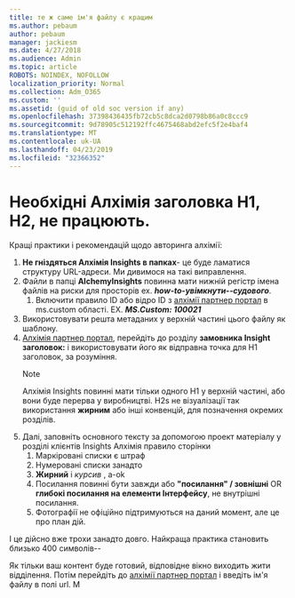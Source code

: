 ```yaml
---
title: те ж саме ім'я файлу є кращим
ms.author: pebaum
author: pebaum
manager: jackiesm
ms.date: 4/27/2018
ms.audience: Admin
ms.topic: article
ROBOTS: NOINDEX, NOFOLLOW
localization_priority: Normal
ms.collection: Adm_O365
ms.custom: ''
ms.assetid: (guid of old soc version if any)
ms.openlocfilehash: 37398436435fb72cb5c8dca2d0798b86a0c8ccc9
ms.sourcegitcommit: 9d78905c512192ffc4675468abd2efc5f2e4baf4
ms.translationtype: MT
ms.contentlocale: uk-UA
ms.lasthandoff: 04/23/2019
ms.locfileid: "32366352"
---
```

# <a name="required-alchemy-header-h1-h2s-dont-work"></a>Необхідні Алхімія заголовка H1, H2, не працюють.
Кращі практики і рекомендацій щодо авторинга алхімії:

1. **Не гніздяться Алхімія Insights в папках**- це буде ламатися структуру URL-адреси. Ми дивимося на такі виправлення.
1. Файли в папці **AlchemyInsights** повинна мати нижній регістр імена файлів на риски для просторів ex. ***how-to-увімкнути--судового***.
    1. Включити правило ID або відро ID з [алхімії партнер портал](https://alchemyportal.azurewebsites.net) в ms.custom області. EX. ***MS.Custom: 100021***
1. Використовувати решта метаданих у верхній частині цього файлу як шаблону.
1. [Алхімія партнер портал](https://alchemyportal.azurewebsites.net), перейдіть до розділу **замовника Insight заголовок:** і використовувати його як відправна точка для H1 заголовок, за розуміння. 
    > [!NOTE]
    > Алхімія Insights повинні мати тільки одного H1 у верхній частині, або вони буде перерва у виробництві. H2s не візуалізації так використання **жирним** або інші конвенцій, для позначення окремих розділів.
1. Далі, заповніть основного тексту за допомогою проект матеріалу у розділі клієнтів Insights Алхімія правило сторінки
    1. Маркіровані списки є штраф
    1. Нумеровані списки занадто
    1. **Жирний** і *курсив* , a-ok
    1. Посилання повинні бути завжди або **"посилання" / зовнішні** OR **глибокі посилання на елементи Інтерфейсу**, не внутрішні посилання.
    1. Фотографії не офіційно підтримуються на даний момент, але це про план дій.

І це дійсно вже трохи занадто довго. Найкраща практика становить близько 400 символів--

Як тільки ваш контент буде готовий, відповідне вікно виходить жити відділення. Потім перейдіть до [алхімії партнер портал](https://alchemyportal.azurewebsites.net) і введіть ім'я файлу в полі url. М